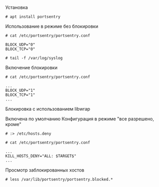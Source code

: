 Установка

```
# apt install portsentry
```
Использование в режиме без блокировки
```
# cat /etc/portsentry/portsentry.conf
```
```
BLOCK_UDP="0"
BLOCK_TCP="0"
```
```
# tail -f /var/log/syslog
```
Включение блокировки
```
# cat /etc/portsentry/portsentry.conf
```
```
...
BLOCK_UDP="1"
BLOCK_TCP="1"
...
```
Блокировка с использованием libwrap

Включена по умолчанию
Конфигурация в режиме "все разрешено, кроме"
```
# :> /etc/hosts.deny
```
```
# cat /etc/portsentry/portsentry.conf
```
```
...
KILL_HOSTS_DENY="ALL: $TARGET$"
...
```
Просмотр заблокированных хостов
```
# less /var/lib/portsentry/portsentry.blocked.*
```
